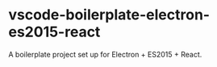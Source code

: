 # vscode-boilerplate-electron-es2015-react

A boilerplate project set up for Electron + ES2015 + React.
